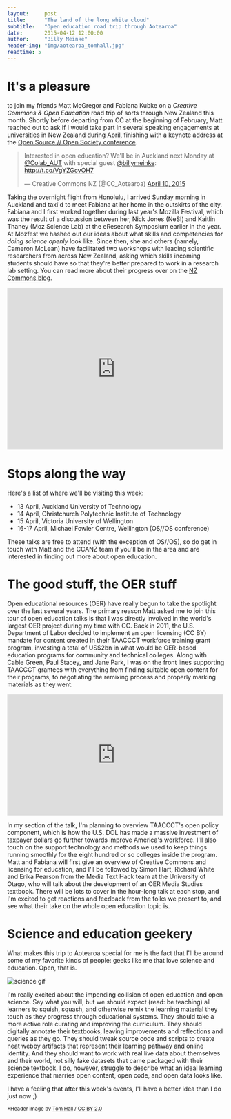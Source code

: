 ```yaml
---
layout:     post
title:      "The land of the long white cloud"
subtitle:   "Open education road trip through Aotearoa"
date:       2015-04-12 12:00:00
author:     "Billy Meinke"
header-img: "img/aotearoa_tomhall.jpg"
readtime: 5
---
```


# It's a pleasure
to join my friends Matt McGregor and Fabiana Kubke on a *Creative Commons & Open Education* road trip of sorts through New Zealand this month. Shortly before departing from CC at the beginning of February, Matt reached out to ask if I would take part in several speaking engagements at universities in New Zealand during April, finishing with a keynote address at the [Open Source // Open Society conference](http://www.opensourceopensociety.com).

<blockquote class="twitter-tweet" data-cards="hidden" lang="en"><p>Interested in open education? We&#39;ll be in Auckland next Monday at <a href="https://twitter.com/Colab_AUT">@Colab_AUT</a> with special guest <a href="https://twitter.com/billymeinke">@billymeinke</a>: <a href="http://t.co/VgYZGcvOH7">http://t.co/VgYZGcvOH7</a></p>&mdash; Creative Commons NZ (@CC_Aotearoa) <a href="https://twitter.com/CC_Aotearoa/status/586349663055282176">April 10, 2015</a></blockquote>
<script async src="//platform.twitter.com/widgets.js" charset="utf-8"></script>

Taking the overnight flight from Honolulu, I arrived Sunday morning in Auckland and taxi'd to meet Fabiana at her home in the outskirts of the city. Fabiana and I first worked together during last year's Mozilla Festival, which was the result of a discussion between her, Nick Jones (NeSI) and Kaitlin Thaney (Moz Science Lab) at the eResearch Symposium earlier in the year. At Mozfest we hashed out our ideas about what skills and competencies for *doing science openly* look like. Since then, she and others (namely, Cameron McLean) have facilitated two workshops with leading scientific researchers from across New Zealand, asking which skills incoming students should have so that they're better prepared to work in a research lab setting. You can read more about their progress over on the [NZ Commons blog](http://nzcommons.org.nz/project/teaching-reproducible-open-collaborative-science/).

<iframe src="https://www.flickr.com/photos/67338640@N04/15106864024/player/" width="500" height="375" frameborder="0" allowfullscreen webkitallowfullscreen mozallowfullscreen oallowfullscreen msallowfullscreen></iframe>

# Stops along the way

Here's a list of where we'll be visiting this week:

* 13 April, Auckland University of Technology
* 14 April, Christchurch Polytechnic Institute of Technology
* 15 April, Victoria University of Wellington
* 16-17 April, Michael Fowler Centre, Wellington (OS//OS conference)

These talks are free to attend (with the exception of OS//OS), so do get in touch with Matt and the CCANZ team if you'll be in the area and are interested in finding out more about open education.

# The good stuff, the OER stuff

Open educational resources (OER) have really begun to take the spotlight over the last several years. The primary reason Matt asked me to join this tour of open education talks is that I was directly involved in the world's largest OER project during my time with CC. Back in 2011, the U.S. Department of Labor decided to implement an open licensing (CC BY) mandate for content created in their TAACCCT workforce training grant program, investing a total of US$2bn in what would be OER-based education programs for community and technical colleges. Along with Cable Green, Paul Stacey, and Jane Park, I was on the front lines supporting TAACCCT grantees with everything from finding suitable open content for their programs, to negotiating the remixing process and properly marking materials as they went.

<iframe src="https://www.flickr.com/photos/67338640@N04/14243489960/in/set-72157645192186904/player/" width="500" height="281" frameborder="0" allowfullscreen webkitallowfullscreen mozallowfullscreen oallowfullscreen msallowfullscreen></iframe>

In my section of the talk, I'm planning to overview TAACCCT's open policy component, which is how the U.S. DOL has made a massive investment of taxpayer dollars go further towards improve America's workforce. I'll also touch on the support technology and methods we used to keep things running smoothly for the eight hundred or so colleges inside the program. Matt and Fabiana will first give an overview of Creative Commons and licensing for education, and I'll be followed by Simon Hart, Richard White and Erika Pearson from the Media Text Hack team at the University of Otago, who will talk about the development of an OER Media Studies textbook. There will be lots to cover in the hour-long talk at each stop, and I'm excited to get reactions and feedback from the folks we present to, and see what their take on the whole open education topic is.

# Science and education geekery

What makes this trip to Aotearoa special for me is the fact that I'll be around some of my favorite kinds of people: geeks like me that love science and education. Open, that is.

![science gif](http://blogs.discovermagazine.com/but-not-simpler/wp-content/blogs.dir/27/files/2014/03/U0ahebE.gif)

I'm really excited about the impending collision of open education and open science. Say what you will, but we should expect (read: be teaching) all learners to squish, squash, and otherwise remix the learning material they touch as they progress through educational systems. They should take a more active role curating and improving the curriculum. They should digitally annotate their textbooks, leaving improvements and reflections and queries as they go. They should tweak source code and scripts to create neat webby artifacts that represent their learning pathway and online identity. And they should want to work with real live data about themselves and their world, not silly fake datasets that came packaged with their science textbook. I do, however, struggle to describe what an ideal learning experience that marries open content, open code, and open data looks like.

I have a feeling that after this week's events, I'll have a better idea than I do just now ;)


<small>*Header image by [Tom Hall](https://flic.kr/p/p6uRF6) / [CC BY 2.0](https://creativecommons.org/licenses/by/2.0/)</small>

